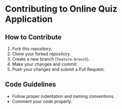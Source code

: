 # Contributing to Online Quiz Application

## How to Contribute
1. Fork this repository.
2. Clone your forked repository.
3. Create a new branch (`feature-branch`).
4. Make your changes and commit.
5. Push your changes and submit a Pull Request.

## Code Guidelines
- Follow proper indentation and naming conventions.
- Comment your code properly.
